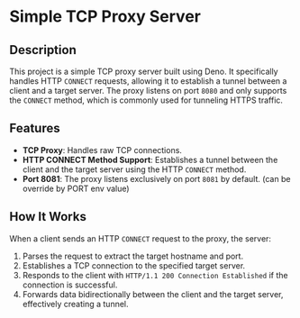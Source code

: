 # Simple TCP Proxy Server

## Description

This project is a simple TCP proxy server built using Deno. It specifically handles HTTP `CONNECT` requests, allowing it to establish a tunnel between a client and a target server. The proxy listens on port `8080` and only supports the `CONNECT` method, which is commonly used for tunneling HTTPS traffic.

## Features

- **TCP Proxy**: Handles raw TCP connections.
- **HTTP CONNECT Method Support**: Establishes a tunnel between the client and the target server using the HTTP `CONNECT` method.
- **Port 8081**: The proxy listens exclusively on port `8081` by default. (can be override by PORT env value)

## How It Works

When a client sends an HTTP `CONNECT` request to the proxy, the server:

1. Parses the request to extract the target hostname and port.
2. Establishes a TCP connection to the specified target server.
3. Responds to the client with `HTTP/1.1 200 Connection Established` if the connection is successful.
4. Forwards data bidirectionally between the client and the target server, effectively creating a tunnel.


